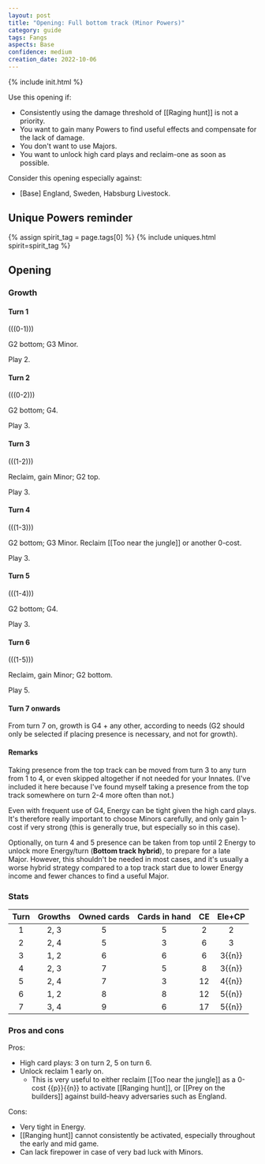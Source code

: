 ```yaml
---  
layout: post  
title: "Opening: Full bottom track (Minor Powers)"  
category: guide  
tags: Fangs
aspects: Base
confidence: medium
creation_date: 2022-10-06
---
```

{% include init.html %}

Use this opening if:

- Consistently using the damage threshold of [[Raging hunt]] is not a priority.
- You want to gain many Powers to find useful effects and compensate for the lack of damage.
- You don't want to use Majors.
- You want to unlock high card plays and reclaim-one as soon as possible.

Consider this opening especially against:

- [Base] England, Sweden, Habsburg Livestock.

## Unique Powers reminder

{% assign spirit_tag = page.tags[0] %}
{% include uniques.html spirit=spirit_tag %}

## Opening

### Growth

#### Turn 1

(((0-1)))

G2 bottom; G3 Minor.

Play 2.


#### Turn 2

(((0-2)))

G2 bottom; G4.

Play 3.


#### Turn 3

(((1-2)))

Reclaim, gain Minor; G2 top.

Play 3.


#### Turn 4

(((1-3)))

G2 bottom; G3 Minor. Reclaim [[Too near the jungle]] or another 0-cost.

Play 3.

#### Turn 5

(((1-4)))

G2 bottom; G4.

Play 3.

#### Turn 6

(((1-5)))

Reclaim, gain Minor; G2 bottom. 

Play 5.

#### Turn 7 onwards

From turn 7 on, growth is G4 + any other, according to needs (G2 should only be selected if placing presence is necessary, and not for growth).

#### Remarks

Taking presence from the top track can be moved from turn 3 to any turn from 1 to 4, or even skipped altogether if not needed for your Innates. (I've included it here because I've found myself taking a presence from the top track somewhere on turn 2-4 more often than not.)

Even with frequent use of G4, Energy can be tight given the high card plays. It's therefore really important to choose Minors carefully, and only gain 1-cost if very strong (this is generally true, but especially so in this case).

Optionally, on turn 4 and 5 presence can be taken from top until 2 Energy to unlock more Energy/turn (**Bottom track hybrid**), to prepare for a late Major. However, this shouldn't be needed in most cases, and it's usually a worse hybrid strategy compared to a top track start due to lower Energy income and fewer chances to find a useful Major.

### Stats

Turn | Growths | Owned cards | Cards in hand | CE | Ele+CP
:--: | :--: | :--: | :--: | :--: | :--:
1 | 2, 3 |   5   | 5 |  2  | 2
2 | 2, 4 |   5   | 3 |  6  | 3
3 | 1, 2 |   6   | 6 |  6  | 3{{n}}
4 | 2, 3 |   7   | 5 |  8  | 3{{n}}
5 | 2, 4 |   7   | 3 | 12  | 4{{n}}
6 | 1, 2 |   8   | 8 | 12  | 5{{n}}
7 | 3, 4 |   9   | 6 | 17  | 5{{n}}

### Pros and cons

Pros:

-   High card plays: 3 on turn 2, 5 on turn 6.
-   Unlock reclaim 1 early on.
	-   This is very useful to either reclaim [[Too near the jungle]] as a 0-cost {{p}}{{n}} to activate [[Ranging hunt]], or [[Prey on the builders]] against build-heavy adversaries such as England.

Cons:

- Very tight in Energy.
- [[Ranging hunt]] cannot consistently be activated, especially throughout the early and mid game.
- Can lack firepower in case of very bad luck with Minors.

